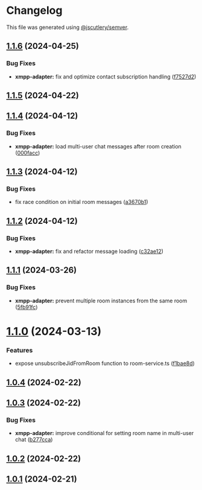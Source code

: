 # Changelog

This file was generated using [@jscutlery/semver](https://github.com/jscutlery/semver).

## [1.1.6](https://github.com/pazznetwork/ngx-chat/compare/xmpp-adapter-1.1.5...xmpp-adapter-1.1.6) (2024-04-25)


### Bug Fixes

* **xmpp-adapter:** fix and optimize contact subscription handling ([f7527d2](https://github.com/pazznetwork/ngx-chat/commit/f7527d26045dbac51ff715e7999d780490c0030a))



## [1.1.5](https://github.com/pazznetwork/ngx-chat/compare/xmpp-adapter-1.1.4...xmpp-adapter-1.1.5) (2024-04-22)



## [1.1.4](https://github.com/pazznetwork/ngx-chat/compare/xmpp-adapter-1.1.3...xmpp-adapter-1.1.4) (2024-04-12)


### Bug Fixes

* **xmpp-adapter:** load multi-user chat messages after room creation ([000facc](https://github.com/pazznetwork/ngx-chat/commit/000facc84eeebe0fc9cfaa8602ed99051c19f1d3))



## [1.1.3](https://github.com/pazznetwork/ngx-chat/compare/xmpp-adapter-1.1.2...xmpp-adapter-1.1.3) (2024-04-12)


### Bug Fixes

* fix race condition on initial room messages ([a3670b1](https://github.com/pazznetwork/ngx-chat/commit/a3670b1ec50854b1e6dca34fc2f4e11cfc397ee1))



## [1.1.2](https://github.com/pazznetwork/ngx-chat/compare/xmpp-adapter-1.1.1...xmpp-adapter-1.1.2) (2024-04-12)


### Bug Fixes

* **xmpp-adapter:** fix and refactor message loading ([c32ae12](https://github.com/pazznetwork/ngx-chat/commit/c32ae12aa3c2333b0affbf0f362e575683d76cfc))



## [1.1.1](https://github.com/pazznetwork/ngx-chat/compare/xmpp-adapter-1.1.0...xmpp-adapter-1.1.1) (2024-03-26)


### Bug Fixes

* **xmpp-adapter:** prevent multiple room instances from the same room ([5fb91fc](https://github.com/pazznetwork/ngx-chat/commit/5fb91fca5e8ac5fbd09ff2d72fce4907f7ee70da))



# [1.1.0](https://github.com/pazznetwork/ngx-chat/compare/xmpp-adapter-1.0.4...xmpp-adapter-1.1.0) (2024-03-13)


### Features

* expose unsubscribeJidFromRoom function to room-service.ts ([f1bae8d](https://github.com/pazznetwork/ngx-chat/commit/f1bae8db61d1de29eb41c37ac1561030c6e79910))



## [1.0.4](https://github.com/pazznetwork/ngx-chat/compare/xmpp-adapter-1.0.3...xmpp-adapter-1.0.4) (2024-02-22)



## [1.0.3](https://github.com/pazznetwork/ngx-chat/compare/xmpp-adapter-1.0.2...xmpp-adapter-1.0.3) (2024-02-22)


### Bug Fixes

* **xmpp-adapter:** improve conditional for setting room name in multi-user chat ([b277cca](https://github.com/pazznetwork/ngx-chat/commit/b277cca36877614a1fe385490d6c5b41cf8d941e))



## [1.0.2](https://github.com/pazznetwork/ngx-chat/compare/xmpp-adapter-1.0.1...xmpp-adapter-1.0.2) (2024-02-22)



## [1.0.1](https://github.com/pazznetwork/ngx-chat/compare/xmpp-adapter-1.0.0...xmpp-adapter-1.0.1) (2024-02-21)
